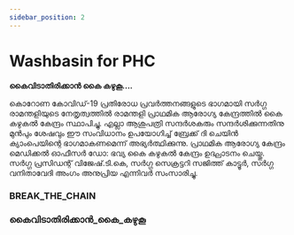 ```yaml
---
sidebar_position: 2
---
```


# Washbasin for PHC

**കൈവിടാതിരിക്കാൻ കൈ കഴുകൂ....**

കൊറോണ കോവിഡ്-19 പ്രതിരോധ പ്രവര്‍ത്തനങ്ങളുടെ ഭാഗമായി സർഗ്ഗ രാമന്തളിയുടെ നേതൃത്വത്തിൽ രാമന്തളി പ്രാഥമിക ആരോഗ്യ കേന്ദ്രത്തിൽ കൈ കഴുകൽ കേന്ദ്രം സ്ഥാപിച്ചു. എല്ലാ ആശുപത്രി സന്ദർശകരും സന്ദർശിക്കുന്നതിനു മുന്‍പും ശേഷവും ഈ സംവിധാനം ഉപയോഗിച്ച് ബ്രേക്ക് ദി ചെയിൻ ക്യാംപെയിന്റെ ഭാഗമാകണമെന്ന് അഭ്യർത്ഥിക്കുന്നു.
പ്രാഥമിക ആരോഗ്യ കേന്ദ്രം മെഡിക്കൽ ഓഫീസർ ഡോ: ഭവ്യ കൈ കഴുകൽ കേന്ദ്രം ഉദ്ഘാടനം ചെയ്തു. സർഗ്ഗ പ്രസിഡന്റ് വിജേഷ്.ടി.കെ, സർഗ്ഗ സെക്രട്ടറി സജിത്ത് കാട്ടൂർ, സർഗ്ഗ വനിതാവേദി അംഗം അനുപ്രിയ എന്നിവർ സംസാരിച്ചു.
### BREAK_THE_CHAIN
### കൈവിടാതിരിക്കാൻ_കൈ_കഴുകൂ